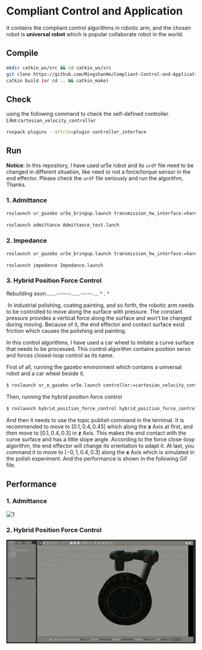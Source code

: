 # Compliant Control and Application

  It contains the compliant control algorithms in robotic arm, and the chosen robot is **universal robot** which is popular collaborate robot in the world.

## Compile

```bash
mkdir catkin_ws/src && cd catkin_ws/src
git clone https://github.com/MingshanHe/Compliant-Control-and-Application.git
catkin build (or cd .. && catkin_make)
```

## Check

using the following command to check the self-defined controller. Like:`cartesian_velocity_controller`

```bash
rospack plugins --attrib=plugin controller_interface
```

## Run

  **Notice**: In this repository, I have used ur5e robot and its `urdf` file need to be changed in different situation, like need or not a force/torque sensor in the end effector. Please check the `urdf` file seriously and run the algorithm, Thanks.

### 1. Admittance

```bash
roslaunch ur_gazebo ur5e_bringup.launch transmission_hw_interface:=hardware_interface/PositionJointInterface specified_controller:=cartesian_velocity_controller
```

```bash
roslaunch admittance Admittance_test.lanch
```

### 2. Impedance

```bash
roslaunch ur_gazebo ur5e_bringup.launch transmission_hw_interface:=hardware_interface/EffortJointInterface specified_controller:=joint_torque_controller
```

```
roslaunch impedance Impedance.launch
```

### 3. Hybrid Position Force Control

Rebuilding soon.......------......-----.... ^ . ^  

​	In industrial polishing, coating painting, and so forth, the robotic arm needs to be controlled to move along the surface with pressure. The constant pressure provides a vertical force along the surface and won't be changed during moving. Because of it, the end effector and contact surface exist friction which causes the polishing and painting.

  In this control algorithms, I have used a car wheel to imitate a curve surface that needs to be processed. This control algorithm contains position servo and forces closed-loop control as its name.

  First of all, running the gazebo environment which contains a universal robot and a car wheel beside it.

```bash
$ roslaunch ur_e_gazebo ur5e.launch controller:=cartesian_velocity_controller_sim environment:=polish
```

  Then, running the hybrid position force control

```bash
$ roslaunch hybrid_position_force_control hybrid_position_force_control.launch
```

  And then it needs to use the topic publish command in the terminal. It is recommended to move to $[0.1,0.4,0.45]$ which along the **x** Axis at first, and then move to $[0.1,0.4,0.3]$ in **z** Axis. This makes the end contact with the curve surface and has a little slope angle. According to the force close-loop algorithm, the end effector will change its orientation to adapt it. At last, you command it to move to $[-0,1,0.4,0.3]$ along the **x** Axis which is simulated in the polish experiment. And the performance is shown in the following Gif file.

## Performance

### 1. Admittance

![1](/home/robot/Downloads/Admittance-and-Application-simulation-devel/Image/Admittance.gif)

### 2. Hybrid Position Force Control

![2](Image/Hybrid_Position_Force_Control.gif)

